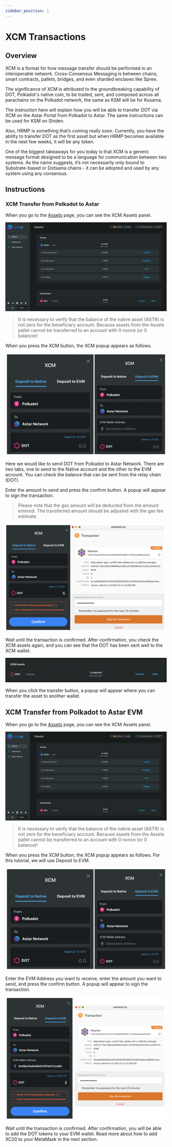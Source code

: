 ```yaml
---
sidebar_position: 1
---
```


# XCM Transactions

## Overview

XCM is a format for how message transfer should be performed in an interoperable network.  Cross-Consensus Messaging is between chains, smart contracts, pallets, bridges, and even sharded enclaves like Spree.

The significance of XCM is attributed to the groundbreaking capability of DOT, Polkadot's native coin, to be traded, sent, and composed across all parachains on the Polkadot network, the same as KSM will be for Kusama.

The instruction here will explain how you will be able to transfer DOT via XCM on the Astar Portal from Polkadot to Astar. The same instructions can be used for KSM on Shiden.

Also, HRMP is something that’s coming really soon. Currently, you have the ability to transfer DOT as the first asset but when HRMP becomes available in the next few weeks, it will be any token.

One of the biggest takeaways for you today is that XCM is a generic message format designed to be a language for communication between two systems. As the name suggests, it’s not necessarily only bound to Substrate-based or Dotsama chains - it can be adopted and used by any system using any consensus.

## Instructions

### XCM Transfer from Polkadot to Astar

When you go to the [Assets](https://portal.astar.network/#/assets) page, you can see the XCM Assets panel.

![Astar Asset Portal](img/1.png)

> It is necessary to verify that the balance of the native asset (ASTR) is not zero for the beneficiary account. Because assets from the Assets pallet cannot be transferred to an account with 0 nonce (or 0 balance)!

When you press the XCM button, the XCM popup appears as follows.

![2](img/2.png)

Here we would like to send DOT from Polkadot to Astar Network. There are two tabs, one to send to the Native account and the other to the EVM account. You can check the balance that can be sent from the relay chain (DOT).

Enter the amount to send and press the confirm button. A popup will appear to sign the transaction.

> Please note that the gas amount will be deducted from the amount entered. The transferred amount should be adjusted with the gas fee estimate.

![3](img/3.png)

Wait until the transaction is confirmed. After confirmation, you check the XCM assets again, and you can see that the DOT has been sent well to the XCM wallet.

![4](img/4.png)

When you click the transfer button, a popup will appear where you can transfer the asset to another wallet.

## XCM Transfer from Polkadot to Astar EVM

When you go to the [Assets](https://portal.astar.network/#/assets) page, you can see the XCM Assets panel.

![1](img/1.png)

> It is necessary to verify that the balance of the native asset (ASTR) is not zero for the beneficiary account. Because assets from the Assets pallet cannot be transferred to an account with 0 nonce (or 0 balance)!

When you press the XCM button, the XCM popup appears as follows. For this tutorial, we will use Deposit to EVM.

![2](img/2.png)

Enter the EVM Address you want to receive, enter the amount you want to send, and press the confirm button. A popup will appear to sign the transaction.

![5](img/5.png)

Wait until the transaction is confirmed. After confirmation, you will be able to add the DOT tokens to your EVM wallet. Read more about how to add XC20 to your MetaMask in the next section.
